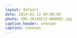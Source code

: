 ```yaml
---
layout: default
date: 2014-02-13 00:00:00
photo: IMG-20140213-WA0002.jpg
caption_header: unknown
caption: unknown
---
```

